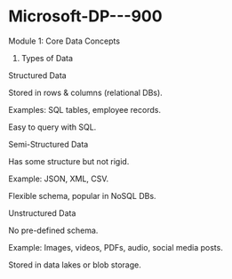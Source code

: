 # Microsoft-DP---900

Module 1: Core Data Concepts
1. Types of Data

Structured Data

Stored in rows & columns (relational DBs).

Examples: SQL tables, employee records.

Easy to query with SQL.

Semi-Structured Data

Has some structure but not rigid.

Example: JSON, XML, CSV.

Flexible schema, popular in NoSQL DBs.

Unstructured Data

No pre-defined schema.

Example: Images, videos, PDFs, audio, social media posts.

Stored in data lakes or blob storage.
